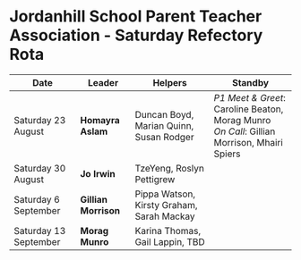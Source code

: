 # Jordanhill School Parent Teacher Association - Saturday Refectory Rota

| Date           | Leader        | Helpers                             | Standby |
|----------------|--------------|-------------------------------------|-----|
| Saturday 23 August | **Homayra Aslam** | Duncan Boyd, Marian Quinn, Susan Rodger | _P1 Meet & Greet_: Caroline Beaton, Morag Munro <br/> _On Call_: Gillian Morrison, Mhairi Spiers |
| Saturday 30 August | **Jo Irwin**     | TzeYeng, Roslyn Pettigrew | |
| Saturday 6 September  | **Gillian Morrison** | Pippa Watson, Kirsty Graham, Sarah Mackay  | |
| Saturday 13 September | **Morag Munro** | Karina Thomas, Gail Lappin, TBD | | 
